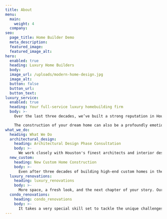 ```yaml
---
title: About
menu:
  main:
    weight: 4
  company:
seo:
  page_title: Home Builder Demo
  meta_description: 
  featured_image: 
  featured_image_alt:
hero:
  enabled: true
  heading: Luxury Home Builders
  body:
  image_url: /uploads/modern-home-design.jpg
  image_alt: 
  button: false
  button_url: 
  button_text: 
luxury_service: 
  enabled: true
  heading: Your full-service luxury homebuilding firm
  body: >-
    Over the last three decades, we’ve built a strong reputation in Houston for our timeless design, exceptional craftsmanship, and our relentless attention to detail. We’re honored to have built some of the city’s most celebrated and award-winning homes in collaboration with the finest minds in architecture. Exceptional quality and expertise are a given on every Sims project, but there’s more to it than that.

    The construction of your dream home can also be a profoundly emotional undertaking. The investment runs deep on every level. You need a builder who understands and respects that, too.
what_we_do:
  heading: What We Do
  architectural_design:
    heading: Architectural Design Phase Consultation
    body: >-
      We work closely with Houston's finest architects and interior designers to make sure your needs and budget are met without compromising the integrity and authenticity of the architect’s design. You bring your dream, we’ll bring our construction expertise and cost-saving insights.
  new_custom:
    heading: New Custom Home Construction
    body: >-
      Even after three decades of building high-end custom homes in the Greater Houston area, the thrill of a new build never fades. Whatever the architectural style and size of your home design, we’ll deliver the highest level of expertise and an exceptional homeowner experience.
  luxury_renovations:
    heading: luxury_renovations
    body: >-
      More space, a fresh look, and the next chapter of your story. Our passionate, professional, and efficient team know how to deliver extraordinary large-scale renovations and home additions to transform the way you live in your space. We've got the experience to breathe new life into your home.
  condo_renovations:
    heading: condo_renovations
    body: >-
      It takes a very special skill set to tackle the unique challenges of mid-rise and high-rise residential construction. Our extensive experience with custom condominiums means that we understand what it takes to deliver a luxury finish in a multi-family building. You can expect the best from Sims.
---
```


